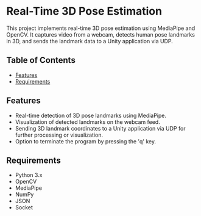 # Real-Time 3D Pose Estimation

This project implements real-time 3D pose estimation using MediaPipe and OpenCV. It captures video from a webcam, detects human pose landmarks in 3D, and sends the landmark data to a Unity application via UDP.

## Table of Contents
- [Features](#features)
- [Requirements](#requirements)


## Features
- Real-time detection of 3D pose landmarks using MediaPipe.
- Visualization of detected landmarks on the webcam feed.
- Sending 3D landmark coordinates to a Unity application via UDP for further processing or visualization.
- Option to terminate the program by pressing the 'q' key.

## Requirements
- Python 3.x
- OpenCV
- MediaPipe
- NumPy
- JSON
- Socket

